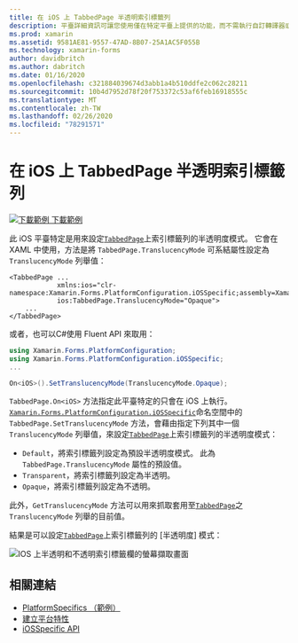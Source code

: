 ```yaml
---
title: 在 iOS 上 TabbedPage 半透明索引標籤列
description: 平臺詳細資訊可讓您使用僅在特定平臺上提供的功能，而不需執行自訂轉譯器或效果。 本文說明如何使用 iOS 平臺特定的來設定 TabbedPage 上索引標籤列的半透明度模式。
ms.prod: xamarin
ms.assetid: 9581AE81-9557-47AD-8B07-25A1AC5F055B
ms.technology: xamarin-forms
author: davidbritch
ms.author: dabritch
ms.date: 01/16/2020
ms.openlocfilehash: c321884039674d3abb1a4b510ddfe2c062c28211
ms.sourcegitcommit: 10b4d7952d78f20f753372c53af6feb16918555c
ms.translationtype: MT
ms.contentlocale: zh-TW
ms.lasthandoff: 02/26/2020
ms.locfileid: "78291571"
---
```

# <a name="tabbedpage-translucent-tab-bar-on-ios"></a>在 iOS 上 TabbedPage 半透明索引標籤列

[![下載範例](~/media/shared/download.png) 下載範例](https://docs.microsoft.com/samples/xamarin/xamarin-forms-samples/userinterface-platformspecifics)

此 iOS 平臺特定是用來設定[`TabbedPage`](xref:Xamarin.Forms.TabbedPage)上索引標籤列的半透明度模式。 它會在 XAML 中使用，方法是將 `TabbedPage.TranslucencyMode` 可系結屬性設定為 `TranslucencyMode` 列舉值：

```xaml
<TabbedPage ...
            xmlns:ios="clr-namespace:Xamarin.Forms.PlatformConfiguration.iOSSpecific;assembly=Xamarin.Forms.Core"
            ios:TabbedPage.TranslucencyMode="Opaque">
    ...
</TabbedPage>
```

或者，也可以C#使用 Fluent API 來取用：

```csharp
using Xamarin.Forms.PlatformConfiguration;
using Xamarin.Forms.PlatformConfiguration.iOSSpecific;
...

On<iOS>().SetTranslucencyMode(TranslucencyMode.Opaque);
```

`TabbedPage.On<iOS>` 方法指定此平臺特定的只會在 iOS 上執行。 [`Xamarin.Forms.PlatformConfiguration.iOSSpecific`](xref:Xamarin.Forms.PlatformConfiguration.iOSSpecific)命名空間中的 `TabbedPage.SetTranslucencyMode` 方法，會藉由指定下列其中一個 `TranslucencyMode` 列舉值，來設定[`TabbedPage`](xref:Xamarin.Forms.TabbedPage)上索引標籤列的半透明度模式：

- `Default`，將索引標籤列設定為預設半透明度模式。 此為 `TabbedPage.TranslucencyMode` 屬性的預設值。
- `Transparent`，將索引標籤列設定為半透明。
- `Opaque`，將索引標籤列設定為不透明。

此外，`GetTranslucencyMode` 方法可以用來抓取套用至[`TabbedPage`](xref:Xamarin.Forms.TabbedPage)之 `TranslucencyMode` 列舉的目前值。

結果是可以設定[`TabbedPage`](xref:Xamarin.Forms.TabbedPage)上索引標籤列的 [半透明度] 模式：

![IOS 上半透明和不透明索引標籤欄的螢幕擷取畫面](tabbedpage-translucent-tabbar-images/translucencymodes.png "半透明和不透明的索引標籤列")

## <a name="related-links"></a>相關連結

- [PlatformSpecifics （範例）](https://docs.microsoft.com/samples/xamarin/xamarin-forms-samples/userinterface-platformspecifics)
- [建立平台特性](~/xamarin-forms/platform/platform-specifics/index.md#creating-platform-specifics)
- [iOSSpecific API](xref:Xamarin.Forms.PlatformConfiguration.iOSSpecific)
